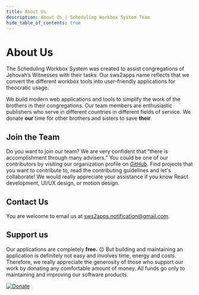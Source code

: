 ```yaml
---
title: About Us
description: About Us | Scheduling Workbox System Team
hide_table_of_contents: true
---
```


# About Us

The Scheduling Workbox System was created to assist congregations of Jehovah’s Witnesses with their tasks. Our sws2apps name reflects that we convert the different workbox tools into user-friendly applications for theocratic usage.

We build modern web applications and tools to simplify the work of the brothers in their congregations. Our team members are enthusiastic publishers who serve in different countries in different fields of service. We donate **our** time for other brothers and sisters to save **their**.

## Join the Team

Do you want to join our team? We are very confident that “there is accomplishment through many advisers.” You could be one of our contributors by visiting our organization profile on [GitHub](https://github.com/sws2apps). Find projects that you want to contribute to, read the contributing guidelines and let's collaborate! We would really appreciate your assistance if you know React development, UI/UX design, or motion design.

## Contact Us
You are welcome to email us at sws2apps.notification@gmail.com.

## Support us

Our applications are completely **free.** 😉 But building and maintaining an application is definitely not easy and involves time, energy and costs. Therefore, we really appreciate the generosity of those who support our work by donating any comfortable amount of money. All funds go only to maintaining and improving our software products.

<p>
  <a href="https://www.buymeacoffee.com/sws2apps" target="_blank">
    <img src="https://cdn.buymeacoffee.com/buttons/v2/default-violet.png" alt="Donate" className="donate_logo" />
  </a>
</p>